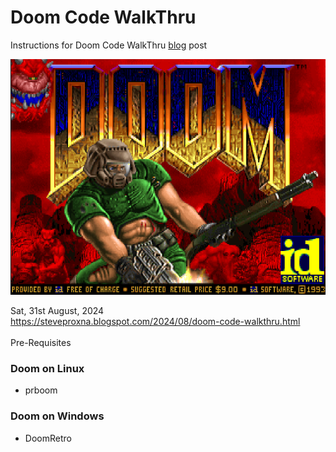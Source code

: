 # Doom Code WalkThru
Instructions for Doom Code WalkThru [blog](https://steveproxna.blogspot.com/2024/08/doom-code-walkthru.html) post

![Doom](https://github.com/StevePro7/DoomSetup/blob/main/Images/Doom1.png)

Sat, 31st August, 2024
<br />
https://steveproxna.blogspot.com/2024/08/doom-code-walkthru.html
<br /><br />
Pre-Requisites


### Doom on Linux
- prboom

### Doom on Windows
- DoomRetro

